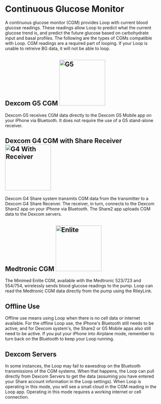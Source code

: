 # Continuous Glucose Monitor

A continuous glucose monitor (CGM) provides Loop with current blood glucose readings.  These readings allow Loop to predict what the current glucose trend is, and predict the future glucose based on carbohydrate input and basal profiles. The following are the types of CGMs compatible with Loop.  CGM readings are a required part of looping.  If your Loop is unable to retreive BG data, it will not be able to loop.

## Dexcom G5 CGM <img src="../img/g5.jpg" width="150" alt="G5">

Dexcom G5 receives CGM data directly to the Dexcom G5 Mobile app on your iPhone via Bluetooth.  It does not require the use of a G5 stand-alone receiver.

## Dexcom G4 CGM with Share Receiver <img src="../img/g4_receiver.png" width="150" alt="G4 With Receiver">

Dexcom G4 Share system transmits CGM data from the transmitter to a Dexcom G4 Share Receiver.  The receiver, in turn, connects to the Dexcom Share2 app on your iPhone via Bluetooth.  The Share2 app uploads CGM data to the Dexcom servers.  

## Medtronic CGM <img src="../img/enlite.png" width="150" alt="Enlite">

The Minimed Enlite CGM, available with the Medtronic 523/723 and 554/754, wirelessly sends blood glucose readings to the pump.  Loop can read the Medtronic CGM data directly from the pump using the RileyLink.  

## Offline Use

Offline use means using Loop when there is no cell data or internet available.  For the offline Loop use, the iPhone's Bluetooth still needs to be active; and for Dexcom system's, the Share2 or G5 Mobile apps also still need to be active.  If you put your iPhone into Airplane mode, remember to turn back on the Bluetooth to keep your Loop running.

## Dexcom Servers

In some instances, the Loop may fail to eavesdrop on the Bluetooth transmissions of the CGM systems.  When that happens, the Loop can pull directly from Dexcom Servers to get the data (assuming you have entered your Share account information in the Loop settings).  When Loop is operating in this mode, you will see a small cloud in the CGM reading in the Loop app.  Operating in this mode requires a working internet or cell connection.
  
